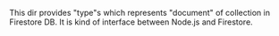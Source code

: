 This dir provides "type"s which represents "document" of collection in Firestore DB.
It is kind of interface between Node.js and Firestore.